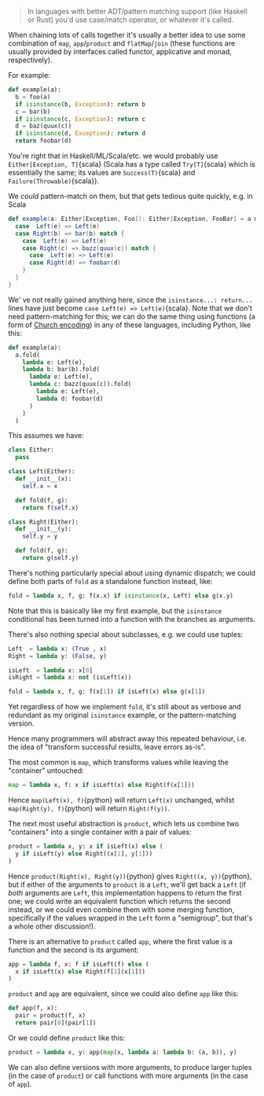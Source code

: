 > In languages with better ADT/pattern matching support (like Haskell or Rust)
> you'd use case/match operator, or whatever it's called.

When chaining lots of calls together it's usually a better idea to use some
combination of `map`, `app`/`product` and `flatMap`/`join` (these functions are
usually provided by interfaces called functor, applicative and monad,
respectively).

For example:

```python
def example(a):
  b = foo(a)
  if isinstance(b, Exception): return b
  c = bar(b)
  if isinstance(c, Exception): return c
  d = baz(quux(c))
  if isinstance(d, Exception): return d
  return foobar(d)
```


You're right that in Haskell/ML/Scala/etc. we would probably use
`Either[Exception, T]`{scala} (Scala has a type called `Try[T]`{scala} which is
essentially the same; its values are `Success(T)`{scala} and
`Failure(Throwable)`{scala}).

We *could* pattern-match on them, but that gets tedious quite quickly, e.g. in
Scala

```scala
def example(a: Either[Exception, Foo]): Either[Exception, FooBar] = a match {
  case  Left(e) => Left(e)
  case Right(b) => bar(b) match {
    case  Left(e) => Left(e)
    case Right(c) => bazz(quux(c)) match {
      case  Left(e) => Left(e)
      case Right(d) => foobar(d)
    }
  }
}
```

We' ve not really gained anything here, since the `isinstance...: return...`
lines have just become `case Left(e) => Left(e)`{scala}. Note that we don't need
pattern-matching for this; we can do the same thing using functions (a form of
[Church encoding](https://en.wikipedia.org/wiki/Church_encoding)) in any of 
these languages, including Python, like this:

```python
def example(a):
  a.fold(
    lambda e: Left(e),
    lambda b: bar(b).fold(
      lambda e: Left(e),
      lambda c: bazz(quux(c)).fold(
        lambda e: Left(e),
        lambda d: foobar(d)
      )
    )
  )
```


This assumes we have:

```python
class Either:
  pass

class Left(Either):
  def __init__(x):
    self.x = x

  def fold(f, g):
    return f(self.x)

class Right(Either):
  def __init__(y):
    self.y = y

  def fold(f, g):
    return g(self.y)
```

There's nothing particularly special about using dynamic dispatch; we could
define both parts of `fold` as a standalone function instead, like:

``` python
fold = lambda x, f, g: f(x.x) if isinstance(x, Left) else g(x.y)
```

Note that this is basically like my first example, but the `isinstance`
conditional has been turned into a function with the branches as
arguments.

There's also nothing special about subclasses, e.g. we could use tuples:

``` python
Left  = lambda x: (True , x)
Right = lambda y: (False, y)

isLeft  = lambda x: x[0]
isRight = lambda x: not (isLeft(x))

fold = lambda x, f, g: f(x[1]) if isLeft(x) else g(x[1])
```

Yet regardless of how we implement `fold`, it's still about as verbose and
redundant as my original `isinstance` example, or the pattern-matching version.

Hence many programmers will abstract away this repeated behaviour, i.e. the idea
of "transform successful results, leave errors as-is".

The most common is `map`, which transforms values while leaving the "container"
untouched:

``` python
map = lambda x, f: x if isLeft(x) else Right(f(x[1]))
```

Hence `map(Left(x), f)`{python} will return `Left(x)` unchanged, whilst
`map(Right(y), f)`{python} will return `Right(f(y))`.

The next most useful abstraction is `product`, which lets us combine two
"containers" into a single container with a pair of values:

```python
product = lambda x, y: x if isLeft(x) else (
  y if isLeft(y) else Right((x[1], y[1]))
)
```

Hence `product(Right(x), Right(y))`{python} gives `Right((x, y))`{python}, but
if either of the arguments to `product` is a `Left`, we'll get back a `Left`
(if *both* arguments are `Left`, this implementation happens to return the first
one; we could write an equivalent function which returns the second instead, or
we could even combine them with some merging function, specifically if the
values wrapped in the `Left` form a "semigroup", but that's a whole other
discussion!).

There is an alternative to `product` called `app`, where the first value is a
function and the second is its argument:

```python
app = lambda f, x: f if isLeft(f) else (
  x if isLeft(x) else Right(f[1](x[1]))
)
```

`product` and `app` are equivalent, since we could also define `app` like this:

```python
def app(f, x):
  pair = product(f, x)
  return pair[0](pair[1])
```

Or we could define `product` like this:

```python
product = lambda x, y: app(map(x, lambda a: lambda b: (a, b)), y)
```

We can also define versions with more arguments, to produce larger tuples (in
the case of `product`) or call functions with more arguments (in the case of
`app`).
